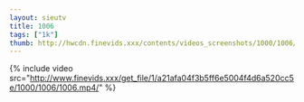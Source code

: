 ```yaml
--- 
layout: sieutv
title: 1006
tags: ["1k"]
thumb: http://hwcdn.finevids.xxx/contents/videos_screenshots/1000/1006/preview.mp4.jpg
---
```

{% include video src="http://www.finevids.xxx/get_file/1/a21afa04f3b5ff6e5004f4d6a520cc5e/1000/1006/1006.mp4/" %} 
